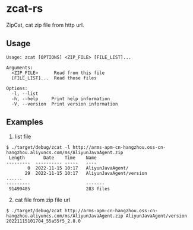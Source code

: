 # zcat-rs

ZipCat, cat zip file from http url.

## Usage

```
Usage: zcat [OPTIONS] <ZIP_FILE> [FILE_LIST]...

Arguments:
  <ZIP_FILE>      Read from this file
  [FILE_LIST]...  Read those files

Options:
  -l, --list
  -h, --help     Print help information
  -V, --version  Print version information
```

## Examples

1. list file

```shell
$ ./target/debug/zcat -l http://arms-apm-cn-hangzhou.oss-cn-hangzhou.aliyuncs.com/ms/AliyunJavaAgent.zip
 Length       Date    Time    Name
---------  ---------- -----   ----
        0  2022-11-15 10:17   AliyunJavaAgent/
       29  2022-11-15 10:17   AliyunJavaAgent/version
......
---------                     -------
 91499485                     283 files
```

2. cat file from zip file url

```shell
$ ./target/debug/zcat http://arms-apm-cn-hangzhou.oss-cn-hangzhou.aliyuncs.com/ms/AliyunJavaAgent.zip AliyunJavaAgent/version
20221115101704_55a55f5_2.8.0
```
